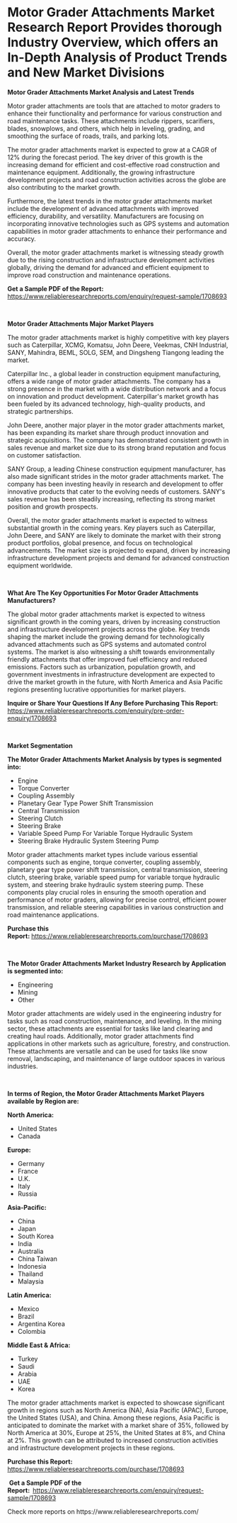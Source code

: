 <p><h1>Motor Grader Attachments Market Research Report Provides thorough Industry Overview, which offers an In-Depth Analysis of Product Trends and New Market Divisions</h1></p><p><strong>Motor Grader Attachments Market Analysis and Latest Trends</strong></p>
<p><p>Motor grader attachments are tools that are attached to motor graders to enhance their functionality and performance for various construction and road maintenance tasks. These attachments include rippers, scarifiers, blades, snowplows, and others, which help in leveling, grading, and smoothing the surface of roads, trails, and parking lots.</p><p>The motor grader attachments market is expected to grow at a CAGR of 12% during the forecast period. The key driver of this growth is the increasing demand for efficient and cost-effective road construction and maintenance equipment. Additionally, the growing infrastructure development projects and road construction activities across the globe are also contributing to the market growth.</p><p>Furthermore, the latest trends in the motor grader attachments market include the development of advanced attachments with improved efficiency, durability, and versatility. Manufacturers are focusing on incorporating innovative technologies such as GPS systems and automation capabilities in motor grader attachments to enhance their performance and accuracy.</p><p>Overall, the motor grader attachments market is witnessing steady growth due to the rising construction and infrastructure development activities globally, driving the demand for advanced and efficient equipment to improve road construction and maintenance operations.</p></p>
<p><strong>Get a Sample PDF of the Report:&nbsp;</strong> <a href="https://www.reliableresearchreports.com/enquiry/request-sample/1708693">https://www.reliableresearchreports.com/enquiry/request-sample/1708693</a></p>
<p>&nbsp;</p>
<p><strong>Motor Grader Attachments Major Market Players</strong></p>
<p><p>The motor grader attachments market is highly competitive with key players such as Caterpillar, XCMG, Komatsu, John Deere, Veekmas, CNH Industrial, SANY, Mahindra, BEML, SOLG, SEM, and Dingsheng Tiangong leading the market.</p><p>Caterpillar Inc., a global leader in construction equipment manufacturing, offers a wide range of motor grader attachments. The company has a strong presence in the market with a wide distribution network and a focus on innovation and product development. Caterpillar's market growth has been fueled by its advanced technology, high-quality products, and strategic partnerships.</p><p>John Deere, another major player in the motor grader attachments market, has been expanding its market share through product innovation and strategic acquisitions. The company has demonstrated consistent growth in sales revenue and market size due to its strong brand reputation and focus on customer satisfaction.</p><p>SANY Group, a leading Chinese construction equipment manufacturer, has also made significant strides in the motor grader attachments market. The company has been investing heavily in research and development to offer innovative products that cater to the evolving needs of customers. SANY's sales revenue has been steadily increasing, reflecting its strong market position and growth prospects.</p><p>Overall, the motor grader attachments market is expected to witness substantial growth in the coming years. Key players such as Caterpillar, John Deere, and SANY are likely to dominate the market with their strong product portfolios, global presence, and focus on technological advancements. The market size is projected to expand, driven by increasing infrastructure development projects and demand for advanced construction equipment worldwide.</p></p>
<p>&nbsp;</p>
<p><strong>What Are The Key Opportunities For Motor Grader Attachments Manufacturers?</strong></p>
<p><p>The global motor grader attachments market is expected to witness significant growth in the coming years, driven by increasing construction and infrastructure development projects across the globe. Key trends shaping the market include the growing demand for technologically advanced attachments such as GPS systems and automated control systems. The market is also witnessing a shift towards environmentally friendly attachments that offer improved fuel efficiency and reduced emissions. Factors such as urbanization, population growth, and government investments in infrastructure development are expected to drive the market growth in the future, with North America and Asia Pacific regions presenting lucrative opportunities for market players.</p></p>
<p><strong>Inquire or Share Your Questions If Any Before Purchasing This Report:</strong> <a href="https://www.reliableresearchreports.com/enquiry/pre-order-enquiry/1708693">https://www.reliableresearchreports.com/enquiry/pre-order-enquiry/1708693</a></p>
<p>&nbsp;</p>
<p><strong>Market Segmentation</strong></p>
<p><strong>The Motor Grader Attachments Market Analysis by types is segmented into:</strong></p>
<p><ul><li>Engine</li><li>Torque Converter</li><li>Coupling Assembly</li><li>Planetary Gear Type Power Shift Transmission</li><li>Central Transmission</li><li>Steering Clutch</li><li>Steering Brake</li><li>Variable Speed Pump For Variable Torque Hydraulic System</li><li>Steering Brake Hydraulic System Steering Pump</li></ul></p>
<p><p>Motor grader attachments market types include various essential components such as engine, torque converter, coupling assembly, planetary gear type power shift transmission, central transmission, steering clutch, steering brake, variable speed pump for variable torque hydraulic system, and steering brake hydraulic system steering pump. These components play crucial roles in ensuring the smooth operation and performance of motor graders, allowing for precise control, efficient power transmission, and reliable steering capabilities in various construction and road maintenance applications.</p></p>
<p><strong>Purchase this Report:&nbsp;</strong><a href="https://www.reliableresearchreports.com/purchase/1708693">https://www.reliableresearchreports.com/purchase/1708693</a></p>
<p>&nbsp;</p>
<p><strong>The Motor Grader Attachments Market Industry Research by Application is segmented into:</strong></p>
<p><ul><li>Engineering</li><li>Mining</li><li>Other</li></ul></p>
<p><p>Motor grader attachments are widely used in the engineering industry for tasks such as road construction, maintenance, and leveling. In the mining sector, these attachments are essential for tasks like land clearing and creating haul roads. Additionally, motor grader attachments find applications in other markets such as agriculture, forestry, and construction. These attachments are versatile and can be used for tasks like snow removal, landscaping, and maintenance of large outdoor spaces in various industries.</p></p>
<p>&nbsp;</p>
<p><strong>In terms of Region, the Motor Grader Attachments Market Players available by Region are:</strong></p>
<p>
    <p> <strong> North America: </strong>
        <ul>
            <li>United States</li>
            <li>Canada</li>
        </ul>
        </p> 
    <p> <strong> Europe: </strong>
        <ul>
            <li>Germany</li>
            <li>France</li>
            <li>U.K.</li>
            <li>Italy</li>
            <li>Russia</li>
        </ul>
        </p> 
    <p> <strong> Asia-Pacific: </strong>
        <ul>
            <li>China</li>
            <li>Japan</li>
            <li>South Korea</li>
            <li>India</li>
            <li>Australia</li>
            <li>China Taiwan</li>
            <li>Indonesia</li>
            <li>Thailand</li>
            <li>Malaysia</li>
        </ul>
        </p> 
    <p> <strong> Latin America: </strong>
        <ul>
            <li>Mexico</li>
            <li>Brazil</li>
            <li>Argentina Korea</li>
            <li>Colombia</li>
        </ul>
        </p> 
    <p> <strong> Middle East & Africa: </strong>
        <ul>
            <li>Turkey</li>
            <li>Saudi</li>
            <li>Arabia</li>
            <li>UAE</li>
            <li>Korea</li>
        </ul>
    </p>
    </p>
<p><p>The motor grader attachments market is expected to showcase significant growth in regions such as North America (NA), Asia Pacific (APAC), Europe, the United States (USA), and China. Among these regions, Asia Pacific is anticipated to dominate the market with a market share of 35%, followed by North America at 30%, Europe at 25%, the United States at 8%, and China at 2%. This growth can be attributed to increased construction activities and infrastructure development projects in these regions.</p></p>
<p><strong>Purchase this Report: </strong><a href="https://www.reliableresearchreports.com/purchase/1708693">https://www.reliableresearchreports.com/purchase/1708693</a></p>
<p>&nbsp;<strong>Get a Sample PDF of the Report:&nbsp;&nbsp;</strong><a href="https://www.reliableresearchreports.com/enquiry/request-sample/1708693">https://www.reliableresearchreports.com/enquiry/request-sample/1708693</a></p>
<p><strong></strong></p>
<p>Check more reports on https://www.reliableresearchreports.com/</p>